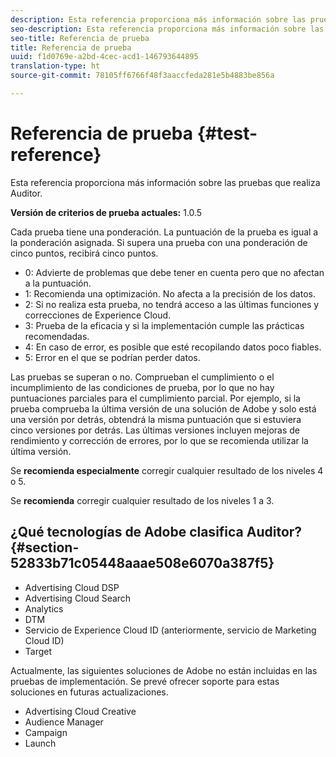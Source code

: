 ```yaml
---
description: Esta referencia proporciona más información sobre las pruebas que realiza Auditor.
seo-description: Esta referencia proporciona más información sobre las pruebas que realiza Auditor.
seo-title: Referencia de prueba
title: Referencia de prueba
uuid: f1d0769e-a2bd-4cec-acd1-146793644895
translation-type: ht
source-git-commit: 78105ff6766f48f3aaccfeda281e5b4883be856a

---
```



# Referencia de prueba {#test-reference}

Esta referencia proporciona más información sobre las pruebas que realiza Auditor.

**Versión de criterios de prueba actuales:** 1.0.5

Cada prueba tiene una ponderación. La puntuación de la prueba es igual a la ponderación asignada. Si supera una prueba con una ponderación de cinco puntos, recibirá cinco puntos.

* 0: Advierte de problemas que debe tener en cuenta pero que no afectan a la puntuación.
* 1: Recomienda una optimización. No afecta a la precisión de los datos.
* 2: Si no realiza esta prueba, no tendrá acceso a las últimas funciones y correcciones de Experience Cloud.
* 3: Prueba de la eficacia y si la implementación cumple las prácticas recomendadas.
* 4: En caso de error, es posible que esté recopilando datos poco fiables.
* 5: Error en el que se podrían perder datos.

Las pruebas se superan o no. Comprueban el cumplimiento o el incumplimiento de las condiciones de prueba, por lo que no hay puntuaciones parciales para el cumplimiento parcial. Por ejemplo, si la prueba comprueba la última versión de una solución de Adobe y solo está una versión por detrás, obtendrá la misma puntuación que si estuviera cinco versiones por detrás. Las últimas versiones incluyen mejoras de rendimiento y corrección de errores, por lo que se recomienda utilizar la última versión.

Se **recomienda especialmente** corregir cualquier resultado de los niveles 4 o 5.

Se **recomienda** corregir cualquier resultado de los niveles 1 a 3.

## ¿Qué tecnologías de Adobe clasifica Auditor? {#section-52833b71c05448aaae508e6070a387f5}

* Advertising Cloud DSP
* Advertising Cloud Search
* Analytics
* DTM
* Servicio de Experience Cloud ID (anteriormente, servicio de Marketing Cloud ID)
* Target

Actualmente, las siguientes soluciones de Adobe no están incluidas en las pruebas de implementación. Se prevé ofrecer soporte para estas soluciones en futuras actualizaciones.

* Advertising Cloud Creative
* Audience Manager
* Campaign
* Launch
